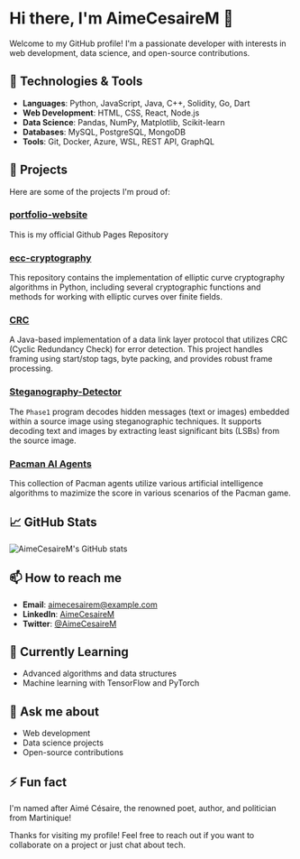 # Hi there, I'm AimeCesaireM 👋

Welcome to my GitHub profile! I'm a passionate developer with interests in web development, data science, and open-source contributions.

## 🔧 Technologies & Tools
- **Languages**: Python, JavaScript, Java, C++, Solidity, Go, Dart
- **Web Development**: HTML, CSS, React, Node.js
- **Data Science**: Pandas, NumPy, Matplotlib, Scikit-learn
- **Databases**: MySQL, PostgreSQL, MongoDB
- **Tools**: Git, Docker, Azure, WSL, REST API, GraphQL

## 🚀 Projects
Here are some of the projects I'm proud of:

### [portfolio-website](https://github.com/AimeCesaireM/portfolio-website)
This is my official Github Pages Repository

### [ecc-cryptography](https://github.com/AimeCesaireM/ecc-cryptography)
This repository contains the implementation of elliptic curve cryptography algorithms in Python, including several cryptographic functions and methods for working with elliptic curves over finite fields.

### [CRC](https://github.com/AimeCesaireM/CRC)
A Java-based implementation of a data link layer protocol that utilizes CRC (Cyclic Redundancy Check) for error detection. This project handles framing using start/stop tags, byte packing, and provides robust frame processing.

### [Steganography-Detector](https://github.com/AimeCesaireM/Steganography-Detector)
The `Phase1` program decodes hidden messages (text or images) embedded within a source image using steganographic techniques. It supports decoding text and images by extracting least significant bits (LSBs) from the source image.

### [Pacman AI Agents](https://github.com/AimeCesaireM/AI-Projects)
This collection of Pacman agents utilize various artificial intelligence algorithms to mazimize the score in various scenarios of the Pacman game.

## 📈 GitHub Stats
![AimeCesaireM's GitHub stats](https://github-readme-stats.vercel.app/api?username=AimeCesaireM&show_icons=true&theme=radical)

## 📫 How to reach me
- **Email**: [aimecesairem@example.com](mailto:aimecesairem@example.com)
- **LinkedIn**: [AimeCesaireM](https://www.linkedin.com/in/aimecesairem/)
- **Twitter**: [@AimeCesaireM](https://twitter.com/AimeCesaireM)

## 🌱 Currently Learning
- Advanced algorithms and data structures
- Machine learning with TensorFlow and PyTorch

## 💬 Ask me about
- Web development
- Data science projects
- Open-source contributions

## ⚡ Fun fact
I'm named after Aimé Césaire, the renowned poet, author, and politician from Martinique!

Thanks for visiting my profile! Feel free to reach out if you want to collaborate on a project or just chat about tech.
